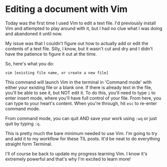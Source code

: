# Editing a document with Vim

Today was the first time I used Vim to edit a text file. I'd previously install Vim and attempted to play around with it, but I had no clue what I was doing and abandoned it until now.

My issue was that I couldn't figure out how to actually add or edit the contents of a text file. Silly, I know, but it wasn't cut and dry and I didn't have the patience to figure it out at the time.

So, here's what you do:

```
vim [existing file name, or create a new file]
```
This command will launch Vim in the terminal in 'Command mode' with either your existing file or a blank one. If there is already text in the file, you'll be able to see it, but NOT edit it. To do this, you'll need to type `i` to enter insert mode, where you'll have full control of your file. From here, you can type to your heart's content. When you're through, hit `esc` to re-enter command mode. 

From command mode, you can quit AND save your work using `:wq` or just quit by typing `:q`.

This is pretty much the bare minimum needed to use Vim. I'm going to try and add it to my workflow for these TIL posts. It'd be neat to do everything straight form Terminal.

I'll of course be back to update my progress learning Vim. I know it's extremely powerful and that's why I'm excited to learn more!

